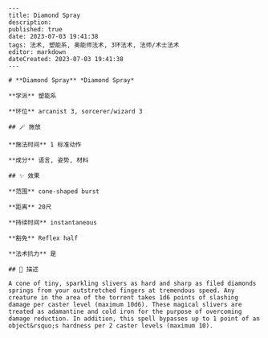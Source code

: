 
    ---
    title: Diamond Spray
    description: 
    published: true
    date: 2023-07-03 19:41:38
    tags: 法术, 塑能系, 奥能师法术, 3环法术, 法师/术士法术
    editor: markdown
    dateCreated: 2023-07-03 19:41:38
    ---

    # **Diamond Spray** *Diamond Spray*

    **学派** 塑能系 

    **环位** arcanist 3, sorcerer/wizard 3

    ## 🪄 施放

    **施法时间** 1 标准动作

    **成分** 语言, 姿势, 材料

    ## ✨ 效果  

    **范围** cone-shaped burst

    **距离** 20尺  

    **持续时间** instantaneous 

    **豁免** Reflex half

    **法术抗力** 是

    ## 📖 描述

    A cone of tiny, sparkling slivers as hard and sharp as filed diamonds springs from your outstretched fingers at tremendous speed. Any creature in the area of the torrent takes 1d6 points of slashing damage per caster level (maximum 10d6). These magical slivers are treated as adamantine and cold iron for the purpose of overcoming damage reduction. In addition, this spell bypasses up to 1 point of an object&rsquo;s hardness per 2 caster levels (maximum 10).
    